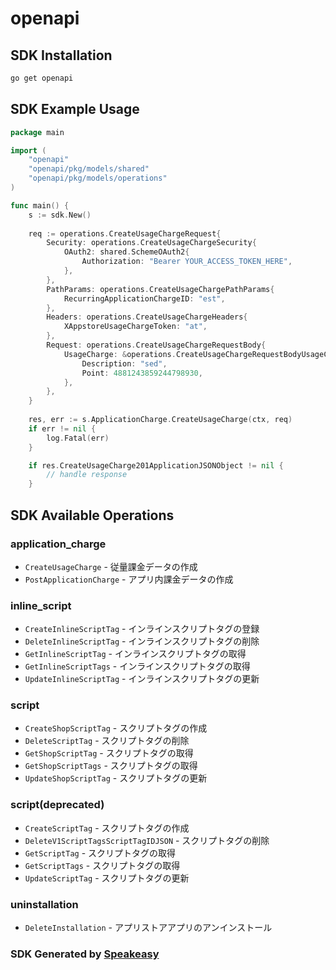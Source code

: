 # openapi

<!-- Start SDK Installation -->
## SDK Installation

```bash
go get openapi
```
<!-- End SDK Installation -->

## SDK Example Usage
<!-- Start SDK Example Usage -->
```go
package main

import (
    "openapi"
    "openapi/pkg/models/shared"
    "openapi/pkg/models/operations"
)

func main() {
    s := sdk.New()
    
    req := operations.CreateUsageChargeRequest{
        Security: operations.CreateUsageChargeSecurity{
            OAuth2: shared.SchemeOAuth2{
                Authorization: "Bearer YOUR_ACCESS_TOKEN_HERE",
            },
        },
        PathParams: operations.CreateUsageChargePathParams{
            RecurringApplicationChargeID: "est",
        },
        Headers: operations.CreateUsageChargeHeaders{
            XAppstoreUsageChargeToken: "at",
        },
        Request: operations.CreateUsageChargeRequestBody{
            UsageCharge: &operations.CreateUsageChargeRequestBodyUsageCharge{
                Description: "sed",
                Point: 4881243859244798930,
            },
        },
    }
    
    res, err := s.ApplicationCharge.CreateUsageCharge(ctx, req)
    if err != nil {
        log.Fatal(err)
    }

    if res.CreateUsageCharge201ApplicationJSONObject != nil {
        // handle response
    }
```
<!-- End SDK Example Usage -->

<!-- Start SDK Available Operations -->
## SDK Available Operations

### application_charge

* `CreateUsageCharge` - 従量課金データの作成
* `PostApplicationCharge` - アプリ内課金データの作成

### inline_script

* `CreateInlineScriptTag` - インラインスクリプトタグの登録
* `DeleteInlineScriptTag` - インラインスクリプトタグの削除
* `GetInlineScriptTag` - インラインスクリプトタグの取得
* `GetInlineScriptTags` - インラインスクリプトタグの取得
* `UpdateInlineScriptTag` - インラインスクリプトタグの更新

### script

* `CreateShopScriptTag` - スクリプトタグの作成
* `DeleteScriptTag` - スクリプトタグの削除
* `GetShopScriptTag` - スクリプトタグの取得
* `GetShopScriptTags` - スクリプトタグの取得
* `UpdateShopScriptTag` - スクリプトタグの更新

### script(deprecated)

* `CreateScriptTag` - スクリプトタグの作成
* `DeleteV1ScriptTagsScriptTagIDJSON` - スクリプトタグの削除
* `GetScriptTag` - スクリプトタグの取得
* `GetScriptTags` - スクリプトタグの取得
* `UpdateScriptTag` - スクリプトタグの更新

### uninstallation

* `DeleteInstallation` - アプリストアアプリのアンインストール

<!-- End SDK Available Operations -->

### SDK Generated by [Speakeasy](https://docs.speakeasyapi.dev/docs/using-speakeasy/client-sdks)
